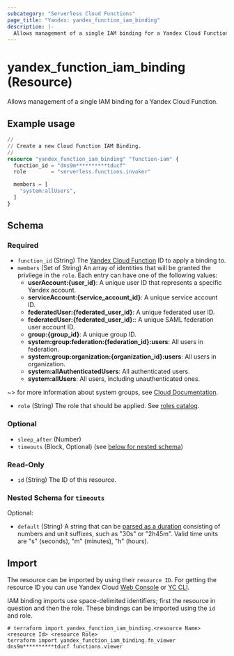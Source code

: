 ```yaml
---
subcategory: "Serverless Cloud Functions"
page_title: "Yandex: yandex_function_iam_binding"
description: |-
  Allows management of a single IAM binding for a Yandex Cloud Function.
---
```


# yandex_function_iam_binding (Resource)

Allows management of a single IAM binding for a Yandex Cloud Function.

## Example usage

```terraform
//
// Create a new Cloud Function IAM Binding.
//
resource "yandex_function_iam_binding" "function-iam" {
  function_id = "dns9m**********tducf"
  role        = "serverless.functions.invoker"

  members = [
    "system:allUsers",
  ]
}
```

<!-- schema generated by tfplugindocs -->
## Schema

### Required

- `function_id` (String) The [Yandex Cloud Function](https://yandex.cloud/docs/functions/) ID to apply a binding to.
- `members` (Set of String) An array of identities that will be granted the privilege in the `role`. Each entry can have one of the following values:
  * **userAccount:{user_id}**: A unique user ID that represents a specific Yandex account.
  * **serviceAccount:{service_account_id}**: A unique service account ID.
  * **federatedUser:{federated_user_id}**: A unique federated user ID.
  * **federatedUser:{federated_user_id}:**: A unique SAML federation user account ID.
  * **group:{group_id}**: A unique group ID.
  * **system:group:federation:{federation_id}:users**: All users in federation.
  * **system:group:organization:{organization_id}:users**: All users in organization.
  * **system:allAuthenticatedUsers**: All authenticated users.
  * **system:allUsers**: All users, including unauthenticated ones.

~> for more information about system groups, see [Cloud Documentation](https://yandex.cloud/docs/iam/concepts/access-control/system-group).
- `role` (String) The role that should be applied. See [roles catalog](https://yandex.cloud/docs/iam/roles-reference).

### Optional

- `sleep_after` (Number)
- `timeouts` (Block, Optional) (see [below for nested schema](#nestedblock--timeouts))

### Read-Only

- `id` (String) The ID of this resource.

<a id="nestedblock--timeouts"></a>
### Nested Schema for `timeouts`

Optional:

- `default` (String) A string that can be [parsed as a duration](https://pkg.go.dev/time#ParseDuration) consisting of numbers and unit suffixes, such as "30s" or "2h45m". Valid time units are "s" (seconds), "m" (minutes), "h" (hours).

## Import

The resource can be imported by using their `resource ID`. For getting the resource ID you can use Yandex Cloud [Web Console](https://console.yandex.cloud) or [YC CLI](https://yandex.cloud/docs/cli/quickstart).

IAM binding imports use space-delimited identifiers; first the resource in question and then the role. These bindings can be imported using the `id` and role.

```shell
# terraform import yandex_function_iam_binding.<resource Name> <resource Id> <resource Role>
terraform import yandex_function_iam_binding.fn_viewer dns9m**********tducf functions.viewer
```
